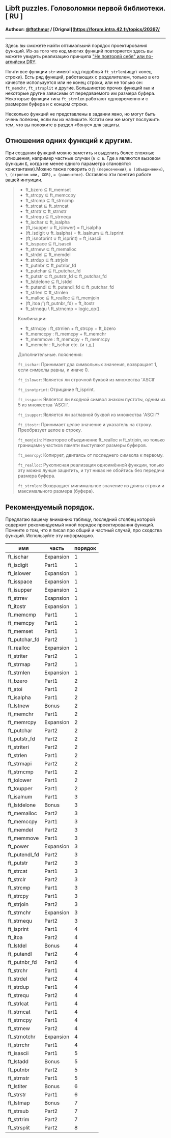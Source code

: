 ## Libft puzzles. Головоломки первой библиотеки. [ RU ]

#### Authour: [@ftothmur](https://profile.intra.42.fr/users/ftothmur) / [Orignal](https://forum.intra.42.fr/topics/20397/

___

Здесь вы сможете найти оптимальынй порядок проектирования функций. Из-за того что код многих функций повторяется здесь вы можете увидеть реализацию принципа ["Не повторяй себя" или по-аглийски DRY](https://ru.wikipedia.org/wiki/Don%E2%80%99t_repeat_yourself).

Почти все функции `str` имеют код подобный `ft_strlen`(ищут конец строки). Есть ряд функций, работающих с разделителем, только в его качестве используется или не конец строки, или не только он: `ft_memchr`, `ft_strsplit` и другие. Большинство прочих функций `mem` и некоторые другие зависимы от передаваемого им размера буфера.
Некоторые функции типа `ft_strnlen` работают одновременно и с размером буфера и с концом строки.

Несколько функций не представлены в задании явно, но могут быть очень полезны, если вы их напишите. Кстати они же могут послужить тем, что вы положите в раздел «бонус» для защиты.

## Отношения одних функций к другим.

При создании функций можно заметить и выделить более сложные отношения, например частные случаи (`А ⊆ Б`. Где `А` являются вызовом функции `Б`, когда не менее одного параметра становятся константами).Можно также говорить о `⋂ (пересечении)`, `∪ (объединении)`, `\ (строгом или, XOR)`, `= (равенстве)`. Оставляю эти понятия работе вашей интуиции.

> * ft_bzero ⊆ ft_memset
> * ft_strcpy ⊆ ft_memccpy
> * ft_strcmp ⊆ ft_strncmp
> * ft_strcat ⊆ ft_strncat
> * ft_strstr ⊆ ft_strnstr
> * ft_strequ ⊆ ft_strnequ
> * ft_ischar ⊆ ft_isalpha
> * (ft_isupper ∪ ft_islower) = ft_isalpha
> * (ft_isdigit ∪ ft_isalpha) = ft_isalnum ⊆ ft_isprint
> * (ft_isnotprint ∪ ft_isprint) = ft_isascii
> * ft_isspace ⊆ ft_isascii
> * ft_strnew ⊆ ft_memalloc
> * ft_strdel ⊆ ft_memdel
> * ft_strdup ⊆ ft_strjoin
> * ft_putnbr ⊆ ft_putnbr_fd
> * ft_putchar ⊆ ft_putchar_fd
> * ft_putstr ⊆ ft_putstr_fd ⊆ ft_putchar_fd
> * ft_lstdelone ⊆ ft_lstdel
> * ft_putendl ⊆ ft_putendl_fd ⊆ ft_putchar_fd
> * ft_strlen ⊆ ft_strnlen
> * ft_malloc ⊆ ft_realloc ⊆ ft_memjoin
> * (ft_itoa ⋂ ft_putnbr_fd) = ft_itostr
> * ft_strnequ \ ft_strncmp = logic_op().
>
> Комбинации:
> * ft_strncpy : ft_strnlen + ft_strcpy + ft_bzero
> * ft_memccpy : ft_memcpy + ft_memchr
> * ft_memmove : ft_memcpy + ft_memrcpy
> * ft_memchr : ft_ischar etc. (и т.д.)
>
> Дополнительные. пояснения:
>
> `ft_ischar`:  Принимает два символьных значения, возвращает 1, если символы равны, и иначе 0.
>
> `ft_islower`:  Является ли строчной буквой из множества 'ASCII'
>
> `ft_isnotprint`:  Отрицание ft_isprint.
>
> `ft_isspace`:  Является ли входной символ знаком пустоты, одним из 5 из множества 'ASCII'.
>
> `ft_isupper`:  Является ли заглавной буквой из множества 'ASCII'?
>
> `ft_itostr`:   Принимает целое значение и указатель на строку. Преобразует целое в строку.
>
> `ft_memjoin`:  Некоторое объединение ft_realloc и ft_strjoin, но только границами участков памяти выступают размеры буферов.
>
> `ft_memrcpy`:  Копирует, двигаясь от последнего символа к первому.
>
> `ft_realloc`:  Рукописная реализация одноимённой функции, только эту можно лучше защитить, и тут никак не обойтись без передачи размера буфера.
>
> `ft_strnlen`:  Возвращает минимальное значение из длины строки и максимального размера (буфера).



## Рекомендуемый порядок.

Предлагаю вашему вниманию таблицу, последний столбец которой содержит рекомендуемый мной порядок проектирования функций. Помните о том, что я писал про общий и частный случай, про сходства функций. Используйте эту информацию.


| имя           | часть           | порядок       |
| ------------- | --------------- | ------------- |
|ft_ischar      | Expansion       |  1            |      
|ft_isdigit	    | Part1           |  1            |   
|ft_islower	    | Expansion       |  1            |
|ft_isspace	    | Expansion       |  1            |
|ft_isupper	    | Expansion       |  1            |
|ft_strrev 	    | Exapnsion       |  1            |
|ft_itostr	    | Expansion       |  1            |
|ft_memcmp	    | Part1           |  1            |
|ft_memcpy	    | Part1           |  1            |
|ft_memset	    | Part1           |  1            |
|ft_putchar_fd	| Part2           |  1            |
|ft_realloc	    | Expansion       |  1            |   
|ft_striter	    | Part2           |  1            |
|ft_strmap	    | Part2	          |  1            |
|ft_strnlen	    | Expansion	      |  1            |
|ft_bzero	    | Part1		      |  2            |
|ft_atoi	    | Part1	          |  2            |
|ft_isalpha	    | Part1		      |  2            |
|ft_lstnew	    | Bonus		      |  2            |
|ft_memchr	    | Part1		      |  2            | 
|ft_memrcpy	    | Expansion	      |  2            | 
|ft_putchar	    | Part2		      |  2            |
|ft_putstr_fd	| Part2	          |  2            |  
|ft_striteri	| Part2		      |  2            |   
|ft_strlen	    | Part1		      |  2            |
|ft_strmapi	    | Part2		      |  2            |    
|ft_strncmp	    | Part1		      |  2            |   
|ft_tolower	    | Part1		      |  2            |   
|ft_toupper	    | Part1		      |  2            |   
|ft_isalnum	    | Part1		      |  3            | 
|ft_lstdelone	| Bonus           |  3            |   
|ft_memalloc	| Part2           |  3            |
|ft_memccpy	    | Part1		      |  3            |
|ft_memdel	    | Part2		      |  3            |
|ft_memmove	    | Part1		      |  3            |
|ft_power	    | Expansion	      |  3            |     
|ft_putendl_fd	| Part2	          |  3            |   
|ft_putstr	    | Part2		      |  3            | 
|ft_strcat	    | Part1		      |  3            |
|ft_strclr	    | Part2		      |  3            |
|ft_strcmp	    | Part1		      |  3            |
|ft_strcpy	    | Part1		      |  3            |
|ft_strjoin	    | Part2		      |  3            |
|ft_strnchr	    | Expansion	      |  3            |           
|ft_strnequ	    | Part2		      |  3            |
|ft_isprint	    | Part1		      |  4            |
|ft_itoa	    | Part2		      |  4            |
|ft_lstdel	    | Bonus		      |  4            |
|ft_putendl	    | Part2		      |  4            |
|ft_putnbr_fd   | Part2	          |  4            |      
|ft_strchr	    | Part1		      |  4            |      
|ft_strdel	    | Part2		      |  4            |     
|ft_strdup	    | Part1		      |  4            |      
|ft_strequ	    | Part2		      |  4            |     
|ft_strlcat	    | Part1		      |  4            |     
|ft_strncat	    | Part1		      |  4            |     
|ft_strncpy	    | Part1		      |  4            |    
|ft_strnew	    | Part2		      |  4            |      
|ft_strnotchr   | Expansion	      |  4            |
|ft_strrchr	    | Part1		      |  4            |       
|ft_isascii	    | Part1		      |  5            |       
|ft_lstadd	    | Bonus		      |  5            |      
|ft_putnbr	    | Part2		      |  5            |       
|ft_strnstr	    | Part1		      |  5            |    
|ft_lstiter	    | Bonus		      |  6            |      
|ft_strstr	    | Part1		      |  6            |     
|ft_lstmap	    | Bonus		      |  7            |       
|ft_strsub	    | Part2	          |	 7            |      
|ft_strtrim	    | Part2		      |  7            |     
|ft_strsplit	| Part2		      |  8            |
